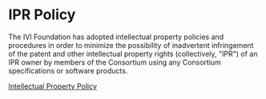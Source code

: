 # IPR Policy

The IVI Foundation has adopted intellectual property policies and
procedures in order to minimize the possibility of inadvertent
infringement of the patent and other intellectual property rights
(collectively, "IPR") of an IPR owner by members of the Consortium using
any Consortium specifications or software products.  
  
[Intellectual Property
Policy](../downloads/Operating-Legal/Revised%20IPR%20Policy%202005-05-02.doc)

